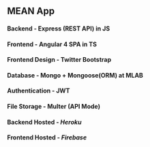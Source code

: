 ## MEAN App

#### Backend - Express (REST API) in JS
#### Frontend - Angular 4 SPA in TS

#### Frontend Design - Twitter Bootstrap 
#### Database - Mongo + Mongoose(ORM) at MLAB 

#### Authentication - JWT
#### File Storage - Multer (API Mode)

#### Backend Hosted - *Heroku*
#### Frontend Hosted - *Firebase*